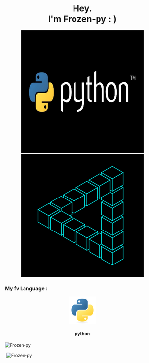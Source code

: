 <h1 align="center">Hey.<br>I'm Frozen-py : )</h1>

<div align="center">
 <img src="https://github.com/Frozen-py/Frozen-py/blob/main/aaa.jpg" width="400" height="400"><img src="https://github.com/Frozen-py/Frozen-py/blob/main/Ry6p.gif" width="400" height="400">

  <h3 align="left">My fv Language : </h3>
</a>  <a href="https://www.python.org" target="_blank"> <img src="https://raw.githubusercontent.com/devicons/devicon/master/icons/python/python-original.svg" alt="python" width="90" height="90"/> </a>
<h4>python</h4>
</div>

<p><img align="center" src="https://github-readme-stats.vercel.app/api/top-langs?username=Frozen-py&show_icons=true&layout=compact&theme=highcontrast" alt="Frozen-py" /></p>

<p>&nbsp;<img align="center" src="https://github-readme-stats.vercel.app/api?username=Frozen-py&show_icons=true&theme=highcontrast" alt="Frozen-py" /></p>


</details>

